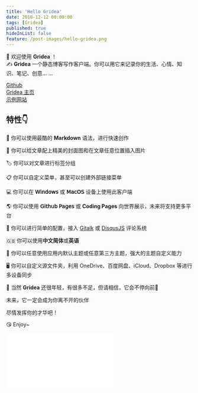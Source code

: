 ```yaml
---
title: 'Hello Gridea'
date: 2018-12-12 00:00:00
tags: [Gridea]
published: true
hideInList: false
feature: /post-images/hello-gridea.png
---
```

👏  欢迎使用 **Gridea** ！  
✍️  **Gridea** 一个静态博客写作客户端。你可以用它来记录你的生活、心情、知识、笔记、创意... ... 

<!-- more -->

[Github](https://github.com/getgridea/gridea)  
[Gridea 主页](http://hvenotes.fehey.com/)  
[示例网站](http://fehey.com/)

## 特性👇
📝  你可以使用最酷的 **Markdown** 语法，进行快速创作  

🌉  你可以给文章配上精美的封面图和在文章任意位置插入图片  

🏷️  你可以对文章进行标签分组  

📋  你可以自定义菜单，甚至可以创建外部链接菜单  

💻  你可以在 **𝖶𝗂𝗇𝖽𝗈𝗐𝗌** 或 **𝖬𝖺𝖼𝖮𝖲** 设备上使用此客户端  

🌎  你可以使用 **𝖦𝗂𝗍𝗁𝗎𝖻 𝖯𝖺𝗀𝖾𝗌** 或 **Coding Pages** 向世界展示，未来将支持更多平台  

💬  你可以进行简单的配置，接入 [Gitalk](https://github.com/gitalk/gitalk) 或 [DisqusJS](https://github.com/SukkaW/DisqusJS) 评论系统  

🇬🇧  你可以使用**中文简体**或**英语**  

🌁  你可以任意使用应用内默认主题或任意第三方主题，强大的主题自定义能力  

🖥  你可以自定义源文件夹，利用 OneDrive、百度网盘、iCloud、Dropbox 等进行多设备同步  

🌱 当然 **Gridea** 还很年轻，有很多不足，但请相信，它会不停向前🏃

未来，它一定会成为你离不开的伙伴

尽情发挥你的才华吧！

😘 Enjoy~

<iframe src="//player.bilibili.com/player.html?aid=54010923&cid=94482876&page=1" scrolling="yes" border="0" frameborder="no" framespacing="0" allowfullscreen="true"> </iframe>
